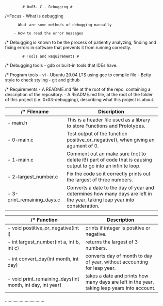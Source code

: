 
			# 0x03. C - Debugging #

/*Focus - What is debugging

        - What are some methods of debugging manually

        - How to read the error messages

/* Debugging is known to be the process of patiently analyzing, finding and fixing errors in software that prevents it from running correctly.

			# Tools and Requirements #

/* Debugging tools - gdb or built-in tools that IDEs have.

/* Program tools - vi
		 - Ubuntu 20.04 LTS using gcc to compile file
		 - Betty style to check styling
		 - git and github

/* Requirements - A README.md file at the root of the repo, containing a description of the repository.
		- A README.md file, at the root of the folder of this project (i.e. 0x03-debugging), describing what this project is about.

/* Filename | Discription 
----------- | -----------
- main.h | This is a header file used as a library to store Functions and Prototypes.
- 0-main.c | Test output of the function positive_or_negative(), when giving an agument of 0.
- 1-main.c | Comment out an make sure (not to delete it!) part of code that is causing output to go into an infinite loop.
- 2-largest_number.c | Fix the code so it correctly prints out the largest of three numbers.
- 3-print_remaining_days.c | Converts a date to the day of year and determines how many days are left in the year, taking leap year into consideration.


/* Function | Description
----------- | -----------
- void postitive_or_negative(int i) | prints if integer is positive or negative.
- int largest_number(int a, int b, int c) | returns the largest of 3 numbers.
- int convert_day(int month, int day) | converts day of month to day of year, without accounting for leap year.
- void print_remaining_days(int month, int day, int year) | takes a date and prints how many days are left in the year, taking leap years into account.

................................
